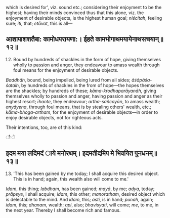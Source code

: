 which is desired for', viz. sound etc.; considering their enjoyment to be the highest; having their minds convinced thus that this alone, viz. the enjoyment of desirable objects, is the highest human goal; *niścitah*, feeling sure; *iti*, that; *etāvat*, this is all—

## आशापाशशतैबा: कामोधपरायणा:। ईहते कामभोगाथमयायेनाथसचयान्॥१२॥

12. Bound by hundreds of shackles in the form of hope, giving themselves wholly to passion and anger, they endeavour to amass wealth through foul means for the enjoyment of desirable objects.

*Baddhāh*, bound, being impelled, being lured from all sides; *āśāpāśa-śataih*, by hundreds of shackles in the from of hope—the hopes themselves are the shackles; by hundreds of these; *kāma-krodhaparāyanāh*, giving themselves wholly to passion and anger, having passion and anger as their highest resort; *īhante*, they endeavour; *artha-sañcayān*, to amass wealth; *anyāyena*, through foul means, that is by stealing others' wealth, etc.; *kāma-bhoga-artham*, for the enjoyment of desirable objects—in order to enjoy desirable objects, not for righteous acts.

Their intentions, too, are of this kind:

ौ े

## इदम मया लदिमदं ाये मनोरथम्। इदमतीदमिप मे भिवयित पुनधनम्॥१३॥

13. 'This has been gained by me today; I shall acquire this desired object. This is in hand; again, this wealth also will come to me.'

*Idam*, this thing; *labdham*, has been gained; *mayā*, by me; *adya*, today; *prāpsye*, I shall acquire; *idam*, this other; *manoratham*, desired object which is delectable to the mind. And *idam*, this; *asti*, is in hand; *punah*, again; *idam*, this; *dhanam*, wealth; *api*, also; *bhavisyati*, will come; *me*, to me, in the next year. Thereby I shall become rich and famous.